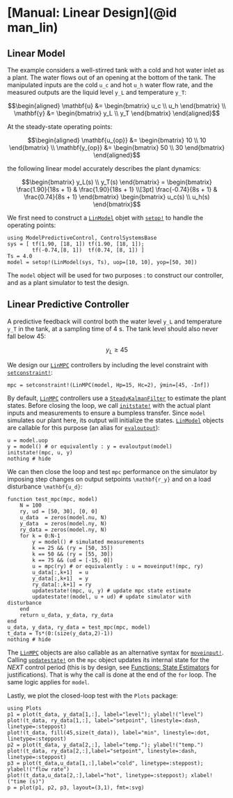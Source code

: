 # [Manual: Linear Design](@id man_lin)

## Linear Model

The example considers a well-stirred tank with a cold and hot water inlet as a plant. The
water flows out of an opening at the bottom of the tank. The manipulated inputs are the cold
``u_c`` and hot ``u_h`` water flow rate, and the measured outputs are the liquid level
``y_L`` and temperature ``y_T``:

```math
\begin{aligned}
    \mathbf{u} &= \begin{bmatrix} u_c \\ u_h \end{bmatrix} \\
    \mathbf{y} &= \begin{bmatrix} y_L \\ y_T \end{bmatrix}
\end{aligned}
```

At the steady-state operating points:

```math
\begin{aligned}
    \mathbf{u_{op}} &= \begin{bmatrix} 10 \\ 10 \end{bmatrix} \\
    \mathbf{y_{op}} &= \begin{bmatrix} 50 \\ 30 \end{bmatrix} 
\end{aligned}
```

the following linear model accurately describes the plant dynamics:

```math
\begin{bmatrix}
    y_L(s) \\ y_T(s)
\end{bmatrix} = 
\begin{bmatrix}
    \frac{1.90}{18s + 1} & \frac{1.90}{18s + 1} \\[3pt]
    \frac{-0.74}{8s + 1} & \frac{0.74}{8s + 1}
\end{bmatrix}
\begin{bmatrix}
    u_c(s) \\ u_h(s)
\end{bmatrix}
```

We first need to construct a [`LinModel`](@ref) objet with [`setop!`](@ref) to handle the
operating points:

```@example 1
using ModelPredictiveControl, ControlSystemsBase
sys = [ tf(1.90, [18, 1]) tf(1.90, [18, 1]);
        tf(-0.74,[8, 1])  tf(0.74, [8, 1]) ]
Ts = 4.0
model = setop!(LinModel(sys, Ts), uop=[10, 10], yop=[50, 30])
```

The `model` object will be used for two purposes : to construct our controller, and as a
plant simulator to test the design.

## Linear Predictive Controller

A predictive feedback will control both the water level ``y_L`` and temperature ``y_T`` in
the tank, at a sampling time of 4 s. The tank level should also never fall below 45:

```math
y_L ≥ 45
```

We design our [`LinMPC`](@ref) controllers by including the level constraint with
[`setconstraint!`](@ref):

```@example 1
mpc = setconstraint!(LinMPC(model, Hp=15, Hc=2), ŷmin=[45, -Inf])
```

By default, [`LinMPC`](@ref) controllers use a [`SteadyKalmanFilter`](@ref) to estimate the
plant states. Before closing the loop, we call [`initstate!`](@ref) with the actual plant
inputs and measurements to ensure a bumpless transfer. Since `model` simulates our plant
here, its output will initialize the states. [`LinModel`](@ref) objects are callable for
this purpose (an alias for [`evaloutput`](@ref)):

```@example 1
u = model.uop
y = model() # or equivalently : y = evaloutput(model)
initstate!(mpc, u, y)
nothing # hide
```

We can then close the loop and test `mpc` performance on the simulator by imposing step
changes on output setpoints ``\mathbf{r_y}`` and on a load disturbance ``\mathbf{u_d}``:

```@example 1
function test_mpc(mpc, model)
    N = 100
    ry, ud = [50, 30], [0, 0]
    u_data  = zeros(model.nu, N)
    y_data  = zeros(model.ny, N)
    ry_data = zeros(model.ny, N)
    for k = 0:N-1
        y = model() # simulated measurements
        k == 25 && (ry = [50, 35])
        k == 50 && (ry = [55, 30])
        k == 75 && (ud = [-15, 0])
        u = mpc(ry) # or equivalently : u = moveinput!(mpc, ry)
        u_data[:,k+1]  = u
        y_data[:,k+1]  = y
        ry_data[:,k+1] = ry 
        updatestate!(mpc, u, y) # update mpc state estimate
        updatestate!(model, u + ud) # update simulator with disturbance
    end
    return u_data, y_data, ry_data
end
u_data, y_data, ry_data = test_mpc(mpc, model)
t_data = Ts*(0:(size(y_data,2)-1))
nothing # hide
```

The [`LinMPC`](@ref) objects are also callable as an alternative syntax for
[`moveinput!`](@ref). Calling [`updatestate!`](@ref) on the `mpc` object updates its
internal state for the *NEXT* control period (this is by design, see
[Functions: State Estimators](@ref) for justifications). That is why the call is done at the
end of the `for` loop. The same logic applies for `model`.

Lastly, we plot the closed-loop test with the `Plots` package:

```@example 1
using Plots
p1 = plot(t_data, y_data[1,:], label="level"); ylabel!("level")
plot!(t_data, ry_data[1,:], label="setpoint", linestyle=:dash, linetype=:steppost)
plot!(t_data, fill(45,size(t_data)), label="min", linestyle=:dot, linetype=:steppost)
p2 = plot(t_data, y_data[2,:], label="temp."); ylabel!("temp.")
plot!(t_data, ry_data[2,:],label="setpoint", linestyle=:dash, linetype=:steppost)
p3 = plot(t_data,u_data[1,:],label="cold", linetype=:steppost); ylabel!("flow rate")
plot!(t_data,u_data[2,:],label="hot", linetype=:steppost); xlabel!("time (s)")
p = plot(p1, p2, p3, layout=(3,1), fmt=:svg)
```
